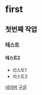 # first
## 첫번째 작업
### 테스트
#### 테스트2

- 리스트1
- 리스트2

[네이버](https://www.naver.com)
[구글](https://google.com)
